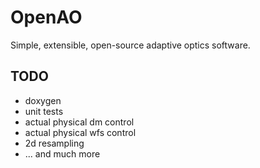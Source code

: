 OpenAO
======

Simple, extensible, open-source adaptive optics software.


TODO
----

- doxygen
- unit tests
- actual physical dm control
- actual physical wfs control
- 2d resampling
- ... and much more

